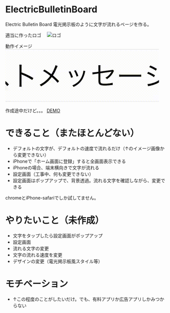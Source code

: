# ElectricBulletinBoard
Electric Bulletin Board 電光掲示板のように文字が流れるページを作る。

適当に作ったロゴ
　![ロゴ](https://sktn3.github.io/ElectricBulletinBoard/icon.jpg "ロゴ")

動作イメージ
![イメージ](https://github.com/sktn3/myPhoto/blob/master/ElectricBulletinBoard_image.gif?raw=true "イメージ")

作成途中だけど。。。
[DEMO](https://sktn3.github.io/ElectricBulletinBoard/ElectricBulletinBoard.html)


# できること（またほとんどない）

- デフォルトの文字が、デフォルトの速度で流れるだけ（↑のイメージ画像から変更できない）
- iPhoneで「ホーム画面に登録」すると全画面表示できる
- iPhoneの場合、端末横向きで文字が流れる
- 設定画面（工事中、何も変更できない）
 - 設定画面はポップアップで、背景透過。流れる文字を確認しながら、変更できる

chromeとiPhone-safariでしか試してません。

# やりたいこと（未作成）

- 文字をタップしたら設定画面がポップアップ
- 設定画面
 - 流れる文字の変更
 - 文字の流れる速度を変更
 - デザインの変更（電光掲示板風スタイル等）


# モチベーション

- ↑この程度のことがしたいだけ。でも、有料アプリか広告アプリしかみつからない
